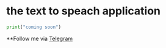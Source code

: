 # the text to speach application

``` Python
print("coming soon")
````

**Follow me via [Telegram](https://t.me/unrealnotes)
